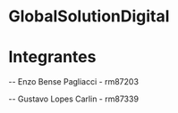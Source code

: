 # GlobalSolutionDigital

# Integrantes
-- Enzo Bense Pagliacci - rm87203

-- Gustavo Lopes Carlin - rm87339
